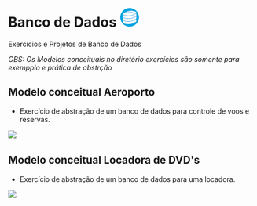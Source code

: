# Banco de Dados ![db_logo](db.png)
 Exercícios e Projetos de Banco de Dados

 _*OBS: Os Modelos conceituais no diretório exercícios são somente para exempplo e prática de abstrção*_

## Modelo conceitual Aeroporto
* Exercício de abstração de um banco de dados para controle de voos e reservas.
<img src="/Exercícios/Modelo_Conceitual/Aeroporto_A.png">

## Modelo conceitual Locadora de DVD's
* Exercício de abstração de um banco de dados para uma locadora.
<img src="/Exercícios/Modelo_Conceitual/Locadora_A.png">